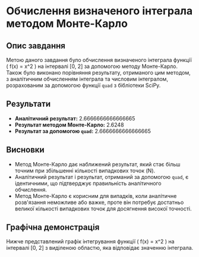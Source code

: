 # Обчислення визначеного інтеграла методом Монте-Карло

## Опис завдання

Метою даного завдання було обчислення визначеного інтеграла функції \( f(x) = x^2 \) на інтервалі [0, 2] за допомогою методу Монте-Карло. Також було виконано порівняння результату, отриманого цим методом, з аналітичним обчисленням інтеграла та числовим інтегралом, розрахованим за допомогою функції `quad` з бібліотеки SciPy.

## Результати

- **Аналітичний результат:** 2.6666666666666665
- **Результат методом Монте-Карло:** 2.6248
- **Результат за допомогою `quad`:** 2.6666666666666665

## Висновки

- Метод Монте-Карло дає наближений результат, який стає більш точним при збільшенні кількості випадкових точок (N).
- Аналітичний результат і результат, отриманий за допомогою `quad`, є ідентичними, що підтверджує правильність аналітичного обчислення.
- Метод Монте-Карло є корисним для випадків, коли аналітичне розв'язання неможливе або важке, проте він потребує достатньо великої кількості випадкових точок для досягнення високої точності.

## Графічна демонстрація

Нижче представлений графік інтегрування функції \( f(x) = x^2 \) на інтервалі [0, 2] з виділеною областю, яка відповідає значенню інтеграла.
